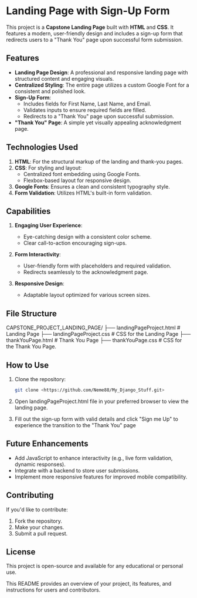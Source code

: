# Landing Page with Sign-Up Form

This project is a **Capstone Landing Page** built with **HTML** and **CSS**. It features a modern, user-friendly design and includes a sign-up form that redirects users to a "Thank You" page upon successful form submission.

## Features

- **Landing Page Design**: A professional and responsive landing page with structured content and engaging visuals.
- **Centralized Styling**: The entire page utilizes a custom Google Font for a consistent and polished look.
- **Sign-Up Form**: 
  - Includes fields for First Name, Last Name, and Email.
  - Validates inputs to ensure required fields are filled.
  - Redirects to a "Thank You" page upon successful submission.
- **"Thank You" Page**: A simple yet visually appealing acknowledgment page.

## Technologies Used

1. **HTML**: For the structural markup of the landing and thank-you pages.
2. **CSS**: For styling and layout:
   - Centralized font embedding using Google Fonts.
   - Flexbox-based layout for responsive design.
3. **Google Fonts**: Ensures a clean and consistent typography style.
4. **Form Validation**: Utilizes HTML's built-in form validation.

## Capabilities

1. **Engaging User Experience**:
   - Eye-catching design with a consistent color scheme.
   - Clear call-to-action encouraging sign-ups.

2. **Form Interactivity**:
   - User-friendly form with placeholders and required validation.
   - Redirects seamlessly to the acknowledgment page.

3. **Responsive Design**:
   - Adaptable layout optimized for various screen sizes.

## File Structure

CAPSTONE_PROJECT_LANDING_PAGE/ ├── landingPageProject.html # Landing Page ├── landingPageProject.css # CSS for the Landing Page ├── thankYouPage.html # Thank You Page ├── thankYouPage.css # CSS for the Thank You Page.

## How to Use

1. Clone the repository:
   ```bash
   git clone <https://github.com/Neme88/My_Django_Stuff.git>

2. Open landingPageProject.html file in your preferred browser to view the landing page.

3. Fill out the sign-up form with valid details and click "Sign me Up" to experience the transition to the "Thank You" page

## Future Enhancements

- Add JavaScript to enhance interactivity (e.g., live form validation, dynamic responses).
- Integrate with a backend to store user submissions.
- Implement more responsive features for improved    mobile compatibility.

## Contributing
If you'd like to contribute:

1. Fork the repository.
2. Make your changes.
3. Submit a pull request.

## License
This project is open-source and available for any educational or personal use.

This README provides an overview of your project, its features, and instructions for users and contributors.


